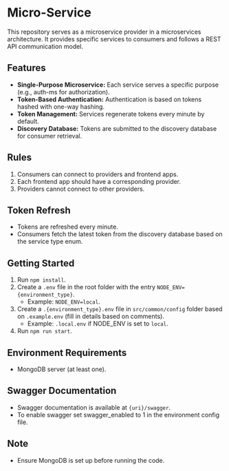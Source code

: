 # Micro-Service

This repository serves as a microservice provider in a microservices architecture. It provides specific services to consumers and follows a REST API communication model.

## Features

- **Single-Purpose Microservice:** Each service serves a specific purpose (e.g., auth-ms for authorization).
- **Token-Based Authentication:** Authentication is based on tokens hashed with one-way hashing.
- **Token Management:** Services regenerate tokens every minute by default.
- **Discovery Database:** Tokens are submitted to the discovery database for consumer retrieval.

## Rules

1. Consumers can connect to providers and frontend apps.
2. Each frontend app should have a corresponding provider.
3. Providers cannot connect to other providers.

## Token Refresh

- Tokens are refreshed every minute.
- Consumers fetch the latest token from the discovery database based on the service type enum.

## Getting Started

1. Run `npm install`.
2. Create a `.env` file in the root folder with the entry `NODE_ENV={environment_type}`.
    - Example: `NODE_ENV=local`.
3. Create a `.{environment_type}.env` file in `src/common/config` folder based on `.example.env` (fill in details based on comments).
    - Example: `.local.env` if NODE_ENV is set to `local`.
4. Run `npm run start`.

## Environment Requirements

- MongoDB server (at least one).

## Swagger Documentation

- Swagger documentation is available at `{uri}/swagger`.
- To enable swagger set swagger_enabled to 1 in the environment config file.
## Note

- Ensure MongoDB is set up before running the code.
